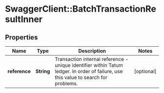# SwaggerClient::BatchTransactionResultInner

## Properties
Name | Type | Description | Notes
------------ | ------------- | ------------- | -------------
**reference** | **String** | Transaction internal reference - unique identifier within Tatum ledger. In order of failure, use this value to search for problems. | [optional] 

